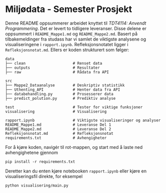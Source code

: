# Miljødata - Semester Prosjekt

Denne README oppsummerer arbeidet knyttet til *TDT4114: Anvendt Programmering*. Det er levert to tidligere leveranser. Disse delene er oppsummert i `README_Mappe1.md` og `README_Mappe2.md`. Basert på tilbakemeldinger fra studass har vi samlet de viktigste analysene og visualiseringene i `rapport.ipynb`. Refleksjonsnotatet ligger i `Refleksjonsnotat.md`. Ellers er koden strukturert som følger: 

```
data  
├── clean                     # Renset data
├── outputs                   # Resultater
├── raw                       # Rådata fra API

src  
├── Mappe2_Dataanalyse        # Deskriptiv statistikk
├── Uthenting_API             # Henter data fra API
├── databehandling.py         # Prosesserer data
├── predict_polution.py       # Prediktiv analyse

test                          # Tester for viktige funksjoner
visualisering                 # Visualisering

rapport.ipynb                 # Viktigste visualiseringer og analyser
README_Mappe1.md              # Leveranse Del 1
README_Mappe2.md              # Leveranse Del 2
Refleksjonsnotat.md           # Refleksjonsnotat
requirements.txt              # Avhengigheter
```

For å kjøre koden, navigér til rot-mappen, og start med å laste ned avhengighetene gjennom 

```pip install -r requirements.txt```

Deretter kan du enten kjøre notebooken `rapport.ipynb` eller kjøre en visualiseringsfil direkte, for eksempel 

```python visualisering/main.py```
